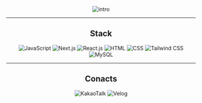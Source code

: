 <div align="center">

![intro](https://github.com/user-attachments/assets/23ba31da-5c11-4a9a-9c7d-578ab404a960)

---
<h2>Stack</h2>
<div>

![JavaScript](https://img.shields.io/badge/JavaScript-F7DF1E?style=for-the-badge&logo=javascript&logoColor=black)
![Next.js](https://img.shields.io/badge/Next.js-000000?style=for-the-badge&logo=nextdotjs&logoColor=white)
![React.js](https://img.shields.io/badge/React.js-61DAFB?style=for-the-badge&logo=react&logoColor=black)
![HTML](https://img.shields.io/badge/HTML-E34F26?style=for-the-badge&logo=html5&logoColor=white)
![CSS](https://img.shields.io/badge/CSS-1572B6?style=for-the-badge&logo=css3&logoColor=white)
![Tailwind CSS](https://img.shields.io/badge/Tailwind_CSS-38B2AC?style=for-the-badge&logo=tailwind-css&logoColor=white)
![MySQL](https://img.shields.io/badge/MySQL-4479A1?style=for-the-badge&logo=mysql&logoColor=white)

</div>


---
<h2>Conacts</h2>

![KakaoTalk](https://img.shields.io/badge/KakaoTalk-FFCD00?style=for-the-badge&logo=kakaotalk&logoColor=black)
![Velog](https://img.shields.io/badge/Velog-20C997?style=for-the-badge&logo=velog&logoColor=white)

</div>
